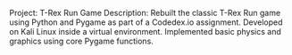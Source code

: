 Project: T-Rex Run Game 
Description: Rebuilt the classic T-Rex Run game using Python and Pygame as part of a Codedex.io assignment. Developed on Kali Linux inside a virtual environment. Implemented basic physics and graphics using core Pygame functions.
